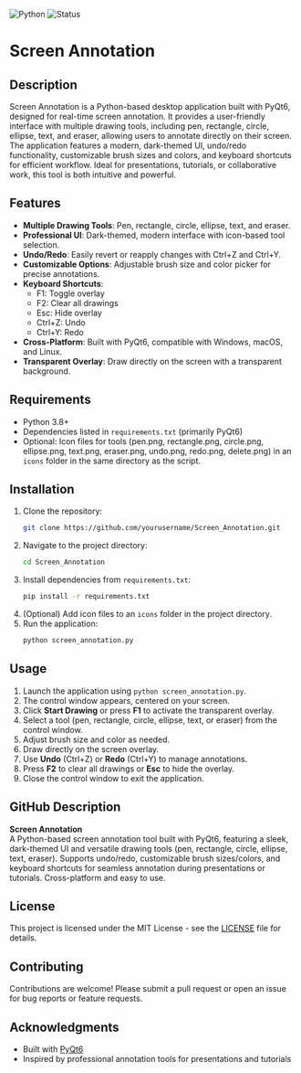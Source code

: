 ![Python](https://img.shields.io/badge/python-3.x-blue.svg)
![Status](https://img.shields.io/badge/status-active-success.svg)

# Screen Annotation

## Description
Screen Annotation is a Python-based desktop application built with PyQt6, designed for real-time screen annotation. It provides a user-friendly interface with multiple drawing tools, including pen, rectangle, circle, ellipse, text, and eraser, allowing users to annotate directly on their screen. The application features a modern, dark-themed UI, undo/redo functionality, customizable brush sizes and colors, and keyboard shortcuts for efficient workflow. Ideal for presentations, tutorials, or collaborative work, this tool is both intuitive and powerful.

## Features
- **Multiple Drawing Tools**: Pen, rectangle, circle, ellipse, text, and eraser.
- **Professional UI**: Dark-themed, modern interface with icon-based tool selection.
- **Undo/Redo**: Easily revert or reapply changes with Ctrl+Z and Ctrl+Y.
- **Customizable Options**: Adjustable brush size and color picker for precise annotations.
- **Keyboard Shortcuts**:
  - F1: Toggle overlay
  - F2: Clear all drawings
  - Esc: Hide overlay
  - Ctrl+Z: Undo
  - Ctrl+Y: Redo
- **Cross-Platform**: Built with PyQt6, compatible with Windows, macOS, and Linux.
- **Transparent Overlay**: Draw directly on the screen with a transparent background.

## Requirements
- Python 3.8+
- Dependencies listed in `requirements.txt` (primarily PyQt6)
- Optional: Icon files for tools (pen.png, rectangle.png, circle.png, ellipse.png, text.png, eraser.png, undo.png, redo.png, delete.png) in an `icons` folder in the same directory as the script.

## Installation
1. Clone the repository:
   ```bash
   git clone https://github.com/yourusername/Screen_Annotation.git
   ```
2. Navigate to the project directory:
   ```bash
   cd Screen_Annotation
   ```
3. Install dependencies from `requirements.txt`:
   ```bash
   pip install -r requirements.txt
   ```
4. (Optional) Add icon files to an `icons` folder in the project directory.
5. Run the application:
   ```bash
   python screen_annotation.py
   ```

## Usage
1. Launch the application using `python screen_annotation.py`.
2. The control window appears, centered on your screen.
3. Click **Start Drawing** or press **F1** to activate the transparent overlay.
4. Select a tool (pen, rectangle, circle, ellipse, text, or eraser) from the control window.
5. Adjust brush size and color as needed.
6. Draw directly on the screen overlay.
7. Use **Undo** (Ctrl+Z) or **Redo** (Ctrl+Y) to manage annotations.
8. Press **F2** to clear all drawings or **Esc** to hide the overlay.
9. Close the control window to exit the application.

## GitHub Description
**Screen Annotation**  
A Python-based screen annotation tool built with PyQt6, featuring a sleek, dark-themed UI and versatile drawing tools (pen, rectangle, circle, ellipse, text, eraser). Supports undo/redo, customizable brush sizes/colors, and keyboard shortcuts for seamless annotation during presentations or tutorials. Cross-platform and easy to use.

## License
This project is licensed under the MIT License - see the [LICENSE](LICENSE) file for details.

## Contributing
Contributions are welcome! Please submit a pull request or open an issue for bug reports or feature requests.

## Acknowledgments
- Built with [PyQt6](https://www.riverbankcomputing.com/software/pyqt/)
- Inspired by professional annotation tools for presentations and tutorials
